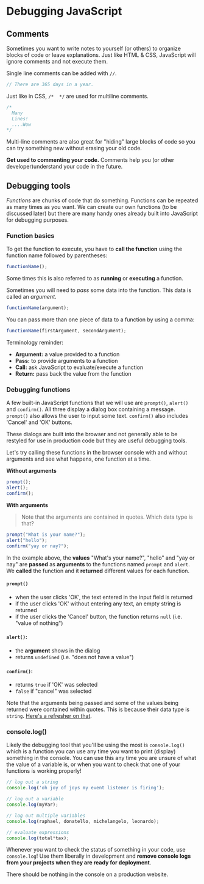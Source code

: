 # Debugging JavaScript

## Comments
Sometimes you want to write notes to yourself (or others) to organize blocks of code or leave explanations. Just like HTML & CSS, JavaScript will ignore comments and not execute them.

Single line comments can be added with `//`.

```js
// There are 365 days in a year.
```

Just like in CSS, `/*  */` are used for multiline comments.

```js
/* 
  Many 
  Lines!
  ....Wow
*/
```

Multi-line comments are also great for "hiding" large blocks of code so you can try something new without erasing your old code.

**Get used to commenting your code.** Comments help you (or other developer)understand your code in the future.

## Debugging tools

_Functions_ are chunks of code that do something. Functions can be repeated as many times as you want. We can create our own functions (to be discussed later) but there are many handy ones already built into JavaScript for debugging purposes. 

### Function basics
To get the function to execute, you have to **call the function** using the function name followed by parentheses:
```js
functionName();
```

Some times this is also referred to as **running** or **executing** a function.

Sometimes you will need to _pass_ some data into the function. This data is called an _argument_.

```js
functionName(argument);
```

You can pass more than one piece of data to a function by using a comma:
```js
functionName(firstArgument, secondArgument);
```

Terminology reminder:
* **Argument:** a value provided to a function
* **Pass:** to provide arguments to a function
* **Call:** ask JavaScript to evaluate/execute a function
* **Return:** pass back the value from the function

### Debugging functions
A few built-in JavaScript functions that we will use are `prompt()`, `alert()` and `confirm()`. All three display a dialog box containing a message. `prompt()` also allows the user to input some text. `confirm()` also includes 'Cancel' and 'OK' buttons.

These dialogs are built into the browser and not generally able to be restyled for use in production code but they are useful debugging tools.

Let's try calling these functions in the browser console with and without arguments and see what happens, one function at a time.

**Without arguments**
```js
prompt();
alert();	
confirm();
```

**With arguments**  
> Note that the arguments are contained in quotes. Which data type is that?
```js
prompt("What is your name?");
alert("hello");
confirm("yay or nay?");
```

In the example above, the **values** "What's your name?", "hello" and "yay or nay" are **passed** as **arguments** to the functions named `prompt` and `alert`. We **called** the function and it **returned** different values for each function.

#### `prompt()`
* when the user clicks 'OK', the text entered in the input field is returned
* if the user clicks 'OK' without entering any text, an empty string is returned
* if the user clicks the 'Cancel' button, the function returns `null` (i.e. "value of nothing")

#### `alert()`:

* the **argument** shows in the dialog
* returns `undefined` (i.e. "does not have a value")

#### `confirm()`:

* returns `true` if 'OK' was selected
* `false` if "cancel" was selected

Note that the arguments being passed and some of the values being returned were contained within quotes. This is because their data type is `string`. [Here's a refresher on that](https://github.com/HackerYou/bootcamp-notes/blob/917b7a927d55c11314045c6c5a625b3c31ba1a53/programming-fundamentals/intro-to-programming.md).

### console.log()

Likely the debugging tool that you'll be using the most is `console.log()` which is a function you can use any time you want to print (display) something in the console. You can use this any time you are unsure of what the value of a variable is, or when you want to check that one of your functions is working properly! 

```js
// log out a string
console.log('oh joy of joys my event listener is firing');

// log out a variable
console.log(myVar);

// log out multiple variables 
console.log(raphael, donatello, michelangelo, leonardo);

// evaluate expressions
console.log(total*tax);
```

Whenever you want to check the status of something in your code, use `console.log`! Use them liberally in development and **remove console logs from your projects when they are ready for deployment**.

There should be nothing in the console on a production website.

